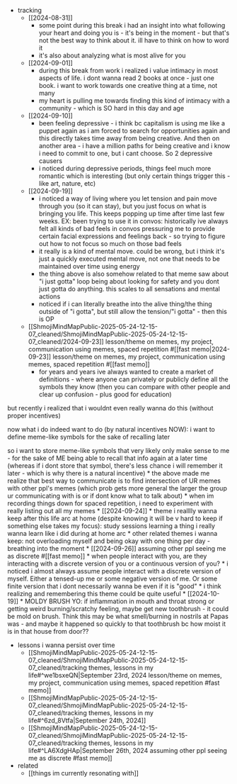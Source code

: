   * tracking
    * [[2024-08-31]]
      * some point during this break i had an insight into what following your heart and doing you is - it's being in the moment - but that's not the best way to think about it. ill have to think on how to word it
      * it's also about analyzing what is most alive for you
    * [[2024-09-01]]
      * during this break from work i realized i value intimacy in most aspects of life. i dont wanna read 2 books at once - just one book. i want to work towards one creative thing at a time, not many
      * my heart is pulling me towards finding this kind of intimacy with a community - which is SO hard in this day and age
    * [[2024-09-10]]
      * been feeling depressive - i think bc capitalism is using me like a puppet again as i am forced to search for opportunities again and this directly takes time away from being creative. And then on another area - i have a million paths for being creative and i know i need to commit to one, but i cant choose. So 2 depressive causers
      * i noticed during depressive periods, things feel much more romantic which is interesting (but only certain things trigger this - like art, nature, etc)
    * [[2024-09-19]]
      * i noticed a way of living where you let tension and pain move through you (so it can stay), but you just focus on what is bringing you life. This keeps popping up time after time last few weeks. EX: been trying to use it in convos: historically ive always felt all kinds of bad feels in convos pressuring me to provide certain facial expressions and feelings back - so trying to figure out how to not focus so much on those bad feels
      * it really is a kind of mental move. could be wrong, but i think it's just a quickly executed mental move, not one that needs to be maintained over time using energy
      * the thing above is also somehow related to that meme saw about "i just gotta" loop being about looking for safety and you dont just gotta do anything. this scales to all sensations and mental actions
      * noticed if i can literally breathe into the alive thing/the thing outside of "i gotta", but still allow the tension/"i gotta" - then this is OP
    * [[ShmojiMindMapPublic-2025-05-24-12-15-07_cleaned/ShmojiMindMapPublic-2025-05-24-12-15-07_cleaned/2024-09-23]] lesson/theme on memes, my project, communication using memes, spaced repetition #[[fast memo|2024-09-23]] lesson/theme on memes, my project, communication using memes, spaced repetition #[[fast memo]]
      * for years and years ive always wanted to create a market of definitions - where anyone can privately or publicly define all the symbols they know (then you can compare with other people and clear up confusion - plus good for education)

but recently i realized that i wouldnt even really wanna do this (without proper incentives)

now what i do indeed want to do (by natural incentives NOW): i want to define meme-like symbols for the sake of recalling later

so i want to store meme-like symbols that very likely only make sense to me - for the sake of ME being able to recall that info again at a later time (whereas if i dont store that symbol, there's less chance i will remember it later - which is why there is a natural incentive)
      * the above made me realize that best way to communicate is to find intersection of UR memes with other ppl's memes (which prob gets more general the larger the group ur communicating with is or if dont know what to talk about)
      * when im recording things down for spaced repetition, i need to experiment with really listing out all my memes
    * [[2024-09-24]]
      * theme i realllly wanna keep after this life arc at home (despite knowing it will be v hard to keep if something else takes my focus): study sessions learning a thing i really wanna learn like i did during at home arc
      * other related themes i wanna keep: not overloading myself and being okay with one thing per day - breathing into the moment
    * [[2024-09-26]] assuming other ppl seeing me as discrete #[[fast memo]]
      * when people interact with you, are they interacting with a discrete version of you or a continuous version of you?
      * i noticed i almost always assume people interact with a discrete version of myself. Either a tensed-up me or some negative version of me. Or some finite version that i dont necessarily wanna be even if it is "good"
      * i think realizing and remembering this theme could be quite useful
    * [[2024-10-19]]
      * MOLDY BRUSH YO: if inflammation in mouth and throat strong or getting weird burning/scratchy feeling, maybe get new toothbrush - it could be mold on brush. Think this may be what smell/burning in nostrils at Papas was - and maybe it happened so quickly to that toothbrush bc how moist it is in that house from door??
  * lessons i wanna persist over time
    * [[ShmojiMindMapPublic-2025-05-24-12-15-07_cleaned/ShmojiMindMapPublic-2025-05-24-12-15-07_cleaned/tracking themes, lessons in my life#^we1bsxeQN|September 23rd, 2024 lesson/theme on memes, my project, communication using memes, spaced repetition #fast memo]]
    * [[ShmojiMindMapPublic-2025-05-24-12-15-07_cleaned/ShmojiMindMapPublic-2025-05-24-12-15-07_cleaned/tracking themes, lessons in my life#^6zd_8Vtfa|September 24th, 2024]]
    * [[ShmojiMindMapPublic-2025-05-24-12-15-07_cleaned/ShmojiMindMapPublic-2025-05-24-12-15-07_cleaned/tracking themes, lessons in my life#^LA6XdgHAp|September 26th, 2024 assuming other ppl seeing me as discrete #fast memo]]
  * related
    * [[things im currently resonating with]]